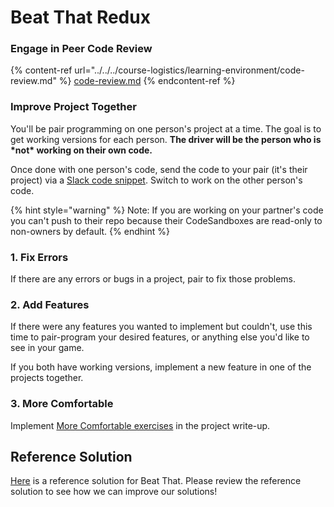 # Beat That Redux

### Engage in Peer Code Review

{% content-ref url="../../../course-logistics/learning-environment/code-review.md" %}
[code-review.md](../../../course-logistics/learning-environment/code-review.md)
{% endcontent-ref %}

### Improve Project Together

You'll be pair programming on one person's project at a time. The goal is to get working versions for each person. **The driver will be the person who is \*not\* working on their own code.**

Once done with one person's code, send the code to your pair (it's their project) via a [Slack code snippet](https://slack.com/intl/en-sg/slack-tips/share-code-snippets). Switch to work on the other person's code.

{% hint style="warning" %}
Note: If you are working on your partner's code you can't push to their repo because their CodeSandboxes are read-only to non-owners by default.
{% endhint %}

### 1. Fix Errors

If there are any errors or bugs in a project, pair to fix those problems.

### 2. Add Features

If there were any features you wanted to implement but couldn't, use this time to pair-program your desired features, or anything else you'd like to see in your game.

If you both have working versions, implement a new feature in one of the projects together.

### 3. More Comfortable

Implement [More Comfortable exercises](./#more-comfortable) in the project write-up.

## Reference Solution

[Here](https://github.com/rocketacademy/basics-beat-that/pull/10/files) is a reference solution for Beat That. Please review the reference solution to see how we can improve our solutions!
